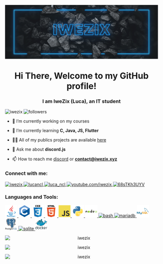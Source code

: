 <!-- Banner -->
<div align="center">
    <img align="center" style="display: block; margin: 0 auto" src="images/banner.gif">
</div>

<h1 align="center">Hi There, Welcome to my GitHub profile! </h1>
<h3 align="center">I am IweZix (Luca), an IT student</h3>

<!-- Profile views -->
<p align="left"> 
    <img src="https://komarev.com/ghpvc/?username=iwezix&label=Profile%20views&color=0e75b6&style=flat" alt="iwezix" /> 
    <img src="https://img.shields.io/github/followers/IweZix" alt="followers" />
</p>

- 🔭 I’m currently working on my courses

- 🌱 I’m currently learning **C, Java, JS, Flutter**

- 👨‍💻 All of my publics projects are available [here](https://github.com/IweZix)

- 💬 Ask me about **discord.js**

- 📫 How to reach me [discord](https://discord.gg/68sTKh3UYV) or **contact@iwezix.xyz**

<!-- Social media -->
<h3 textalign="left">Connect with me:</h3>
<p textalign="left">
    <a href="https://codepen.io/iwezix" target="blank">
        <img align="center" src="https://raw.githubusercontent.com/rahuldkjain/github-profile-readme-generator/master/src/images/icons/Social/codepen.svg" alt="iwezix" height="30" width="40" />
    </a>
    <a href="https://stackoverflow.com/users/18544348/lucancl" target="blank">
        <img align="center" src="https://raw.githubusercontent.com/rahuldkjain/github-profile-readme-generator/master/src/images/icons/Social/stack-overflow.svg" alt="lucancl" height="30" width="40" />
    </a>
    <a href="https://instagram.com/luca_ncl" target="blank">
        <img align="center" src="https://raw.githubusercontent.com/rahuldkjain/github-profile-readme-generator/master/src/images/icons/Social/instagram.svg" alt="luca_ncl" height="30" width="40" />
    </a>
    <a href="https://www.youtube.com/c/youtube.com/iwezix" target="blank">
        <img align="center" src="https://raw.githubusercontent.com/rahuldkjain/github-profile-readme-generator/master/src/images/icons/Social/youtube.svg" alt="youtube.com/iwezix" height="30" width="40" />
    </a>
    <a href="https://discord.gg/68sTKh3UYV" target="blank">
        <img align="center" src="https://raw.githubusercontent.com/rahuldkjain/github-profile-readme-generator/master/src/images/icons/Social/discord.svg" alt="68sTKh3UYV" height="30" width="40" />
    </a>
</p>

<!-- Languages and Tools -->
<h3 textalign="left">Languages and Tools:</h3>
<p textalign="left">
    <a href="https://www.java.com" target="_blank" rel="noreferrer"> 
        <img src="https://raw.githubusercontent.com/devicons/devicon/master/icons/java/java-original.svg" alt="java" width="40" height="40"/> 
    </a>    
    <a href="https://www.cprogramming.com/" target="_blank" rel="noreferrer"> 
        <img src="https://raw.githubusercontent.com/devicons/devicon/master/icons/c/c-original.svg" alt="c" width="40" height="40"/> 
    </a> 
    <a href="https://www.w3schools.com/css/" target="_blank" rel="noreferrer"> 
        <img src="https://raw.githubusercontent.com/devicons/devicon/master/icons/css3/css3-original-wordmark.svg" alt="css3" width="40" height="40"/> 
    </a>
    <a href="https://www.w3.org/html/" target="_blank" rel="noreferrer"> 
        <img src="https://raw.githubusercontent.com/devicons/devicon/master/icons/html5/html5-original-wordmark.svg" alt="html5" width="40" height="40"/> 
    </a> 
    <a href="https://developer.mozilla.org/en-US/docs/Web/JavaScript" target="_blank" rel="noreferrer"> 
        <img src="https://raw.githubusercontent.com/devicons/devicon/master/icons/javascript/javascript-original.svg" alt="javascript" width="40" height="40"/> 
    </a> 
    <a href="https://www.python.org" target="_blank" rel="noreferrer"> 
    <img src="https://raw.githubusercontent.com/devicons/devicon/master/icons/python/python-original.svg" alt="python" width="40" height="40"/> 
    </a>   
    <a href="https://nodejs.org" target="_blank" rel="noreferrer"> 
        <img src="https://raw.githubusercontent.com/devicons/devicon/master/icons/nodejs/nodejs-original-wordmark.svg" alt="nodejs" width="40" height="40"/> 
    </a>
    <a href="https://www.gnu.org/software/bash/" target="_blank" rel="noreferrer"> 
        <img src="https://www.vectorlogo.zone/logos/gnu_bash/gnu_bash-icon.svg" alt="bash" width="40" height="40"/> 
    </a> 
    <a href="https://mariadb.org/" target="_blank" rel="noreferrer"> 
        <img src="https://www.vectorlogo.zone/logos/mariadb/mariadb-icon.svg" alt="mariadb" width="40" height="40"/> 
    </a>
    <a href="https://www.mysql.com/" target="_blank" rel="noreferrer"> 
        <img src="https://raw.githubusercontent.com/devicons/devicon/master/icons/mysql/mysql-original-wordmark.svg" alt="mysql" width="40" height="40"/> 
    </a>
    <a href="https://www.postgresql.org" target="_blank" rel="noreferrer"> 
        <img src="https://raw.githubusercontent.com/devicons/devicon/master/icons/postgresql/postgresql-original-wordmark.svg" alt="postgresql" width="40" height="40"/> 
    </a>
    <a href="https://www.sqlite.org/" target="_blank" rel="noreferrer"> 
        <img src="https://www.vectorlogo.zone/logos/sqlite/sqlite-icon.svg" alt="sqlite" width="40" height="40"/> 
    </a>
    <a href="https://www.docker.com/" target="_blank" rel="noreferrer"> 
        <img src="https://raw.githubusercontent.com/devicons/devicon/master/icons/docker/docker-original-wordmark.svg" alt="docker" width="40" height="40"/> 
    </a> 
</p>

<!-- GitHub Stats -->
<div align="center">
    <p>
        <img style="display: block; margin: 0 auto;" src="https://github-readme-stats.vercel.app/api/top-langs/?username=iwezix&layout=compact&theme=tokyonight&bg_color=0A0A0A" alt="iwezix" />
    </p>
    <p>
        <img style="display: block; margin: 0 auto" src="https://github-readme-stats.vercel.app/api?username=IweZix&layout=compact&theme=tokyonight&bg_color=0A0A0A" alt="iwezix" />
    </p>
    <p>
        <img style="display: block; margin: 0 auto" src="https://github-readme-streak-stats.herokuapp.com/?user=IweZix&&layout=compact&theme=tokyonight&bg_color=0A0A0A" alt="iwezix" />
    </p>
</div>
